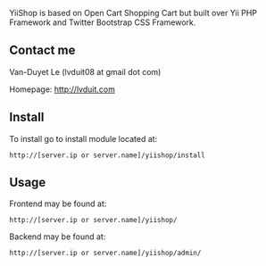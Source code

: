 YiiShop is based on Open Cart Shopping Cart but built over Yii PHP Framework and Twitter Bootstrap CSS Framework.

## Contact me

Van-Duyet Le (lvduit08 at gmail dot com)

Homepage: http://lvduit.com


## Install

To install go to install module located at:

```
http://[server.ip or server.name]/yiishop/install
```

## Usage

Frontend may be found at:

```
http://[server.ip or server.name]/yiishop/
```

Backend may be found at:

```
http://[server.ip or server.name]/yiishop/admin/
```
